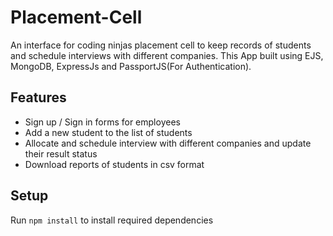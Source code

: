 # Placement-Cell

An interface for coding ninjas placement cell to keep records of students and schedule interviews with different companies. This App built using EJS, MongoDB, ExpressJs and PassportJS(For Authentication).

## Features

- Sign up / Sign in forms for employees
- Add a new student to the list of students
- Allocate and schedule interview with different companies and update their result status
- Download reports of students in csv format

## Setup

Run `npm install` to install required dependencies

